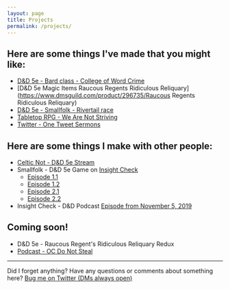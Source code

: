 ```yaml
---
layout: page
title: Projects
permalink: /projects/
---
```


## Here are some things I've made that you might like:

* [D&D 5e - Bard class - College of Word Crime](https://www.dmsguild.com/product/289204/Bard--College-of-Word-Crime)
* [D&D 5e   Magic Items   Raucous Regents Ridiculous Reliquary](https://www.dmsguild.com/product/296735/Raucous Regents Ridiculous Reliquary)
* [D&D 5e - Smallfolk - Rivertail race](https://www.dndbeyond.com/races/79620-rivertail)
* [Tabletop RPG - We Are Not Striving](https://kaldrenon.itch.io/we-are-not-striving)
* [Twitter - One Tweet Sermons](https://twitter.com/search?q=(%23OneTweetSermon)%20(from%3Akaldrenon)&src=typed_query)

## Here are some things I make with other people:

* [Celtic Not - D&D 5e Stream](https://www.twitch.tv/collections/RDpB4feEfhUvuQ?filter=collections)
* Smallfolk - D&D 5e Game on [Insight Check](https://insightcheck.podbean.com/)
  * [Episode 1.1](https://insightcheck.podbean.com/e/lavender-lone-ep1-pt-1/)
  * [Episode 1.2](https://insightcheck.podbean.com/e/lavender-lone-ep1-pt-2/)
  * [Episode 2.1](https://insightcheck.podbean.com/e/smallfolk-dnd-lavender-lone-ep-21/)
  * [Episode 2.2](https://insightcheck.podbean.com/e/smallfolk-dnd-lavender-lone-ep-22/)
* Insight Check - D&D Podcast [Episode from November 5, 2019](https://insightcheck.podbean.com/e/icp-20-back-from-the-shallow-grave/)

## Coming soon!

* D&D 5e - Raucous Regent's Ridiculous Reliquary Redux
* [Podcast - OC Do Not Steal](/oc)

---
Did I forget anything? Have any questions or comments about something here? [Bug me on Twitter (DMs always open)](https://twitter.com/kaldrenon)
